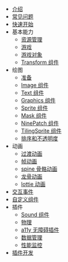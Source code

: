 <!-- tutorials/_sidebar.md -->

- [介绍](/tutorials/intro)
- [常见问题](/tutorials/readme)
- [快速开始](/tutorials/quickstart)
- 基本能力
  - [资源管理](/tutorials/resourceManagement)
  - [游戏](/tutorials/game)
  - [游戏对象](/tutorials/gameObject)
  - [Transform 组件](/tutorials/transformComponent)
- 绘图
  - [准备](/tutorials/prepareRender)
  - [Image 组件](/tutorials/imageComponent)
  - [Text 组件](/tutorials/textComponent)
  - [Graphics 组件](/tutorials/graphicsComponent)
  - [Sprite 组件](/tutorials/spriteComponent)
  - [Mask 组件](/tutorials/maskComponent)
  - [NinePatch 组件](/tutorials/ninePatchComponent)
  - [TilingSprite 组件](/tutorials/tilingSpriteComponent)
  - [排序和不透明度](/tutorials/orderAndTransparent)
- 动画
  - [过渡动画](/tutorials/transitionAnimation)
  - [帧动画](/tutorials/spriteAnimation)
  - [spine 骨骼动画](/tutorials/spineAnimation)
  - [龙骨动画](/tutorials/dragonboneAnimation)
  - [lottie 动画](/tutorials/lottieAnimation)
- [交互事件](/tutorials/interactionEvent)
- [自定义组件](/tutorials/customComponent)
- 插件
  - [Sound 组件](/tutorials/sound)
  - [物理](/tutorials/matterJS)
  - [a11y 无障碍插件](/tutorials/a11yPlugin)
  - [数据管理](/tutorials/evaxPlugin)
  - [性能监控](/tutorials/performancePlugin)
- [插件开发](/tutorials/pluginDevelop)

